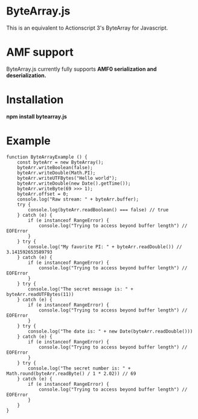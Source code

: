 # ByteArray.js
This is an equivalent to Actionscript 3's ByteArray for Javascript.

# AMF support
ByteArray.js currently fully supports **AMF0 serialization and deserialization.**

# Installation
**npm install bytearray.js**

# Example
```
function ByteArrayExample () {
	const byteArr = new ByteArray();
	byteArr.writeBoolean(false);
	byteArr.writeDouble(Math.PI);
	byteArr.writeUTFBytes("Hello world");
	byteArr.writeDouble(new Date().getTime());
	byteArr.writeByte(69 >>> 1);
	byteArr.offset = 0;
	console.log("Raw stream: " + byteArr.buffer);
	try {
		console.log(byteArr.readBoolean() === false) // true
	} catch (e) {
		if (e instanceof RangeError) {
			console.log("Trying to access beyond buffer length") // EOFError
		}
	} try {
		console.log("My favorite PI: " + byteArr.readDouble()) // 3.141592653589793
	} catch (e) {
		if (e instanceof RangeError) {
			console.log("Trying to access beyond buffer length") // EOFError
		}
	} try {
		console.log("The secret message is: " + byteArr.readUTFBytes(11))
	} catch (e) {
		if (e instanceof RangeError) {
			console.log("Trying to access beyond buffer length") // EOFError
		}
	} try {
		console.log("The date is: " + new Date(byteArr.readDouble()))
	} catch (e) {
		if (e instanceof RangeError) {
			console.log("Trying to access beyond buffer length") // EOFError
		}
	} try {
		console.log("The secret number is: " + Math.round(byteArr.readByte() / 1 * 2.02)) // 69
	} catch (e) {
		if (e instanceof RangeError) {
			console.log("Trying to access beyond buffer length") // EOFError
		}
	}
}
```